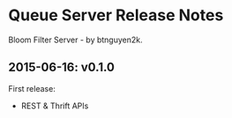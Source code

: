 Queue Server Release Notes
==========================

Bloom Filter Server - by btnguyen2k.

2015-06-16: v0.1.0
------------------
First release:

- REST & Thrift APIs
